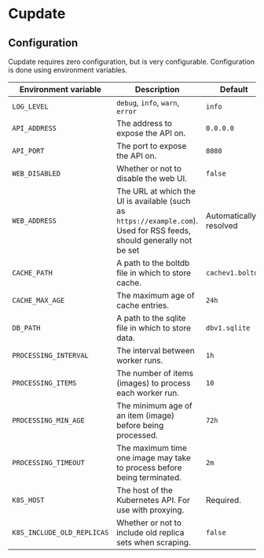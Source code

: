 # Cupdate

## Configuration

Cupdate requires zero configuration, but is very configurable. Configuration is
done using environment variables.

| Environment variable       | Description                                                                                                           | Default                     |
| -------------------------- | --------------------------------------------------------------------------------------------------------------------- | --------------------------- |
| `LOG_LEVEL`                | `debug`, `info`, `warn`, `error`                                                                                      | `info`                      |
| `API_ADDRESS`              | The address to expose the API on.                                                                                     | `0.0.0.0`                   |
| `API_PORT`                 | The port to expose the API on.                                                                                        | `8080`                      |
| `WEB_DISABLED`             | Whether or not to disable the web UI.                                                                                 | `false`                     |
| `WEB_ADDRESS`              | The URL at which the UI is available (such as `https://example.com`). Used for RSS feeds, should generally not be set | Automatically resolved      |
| `CACHE_PATH`               | A path to the boltdb file in which to store cache.                                                                    | `cachev1.boltdb`            |
| `CACHE_MAX_AGE`            | The maximum age of cache entries.                                                                                     | `24h`                       |
| `DB_PATH`                  | A path to the sqlite file in which to store data.                                                                     | `dbv1.sqlite`               |
| `PROCESSING_INTERVAL`      | The interval between worker runs.                                                                                     | `1h`                        |
| `PROCESSING_ITEMS`         | The number of items (images) to process each worker run.                                                              | `10`                        |
| `PROCESSING_MIN_AGE`       | The minimum age of an item (image) before being processed.                                                            | `72h`                       |
| `PROCESSING_TIMEOUT`       | The maximum time one image may take to process before being terminated.                                               | `2m`                        |
| `K8S_HOST`                 | The host of the Kubernetes API. For use with proxying.                                                                | Required.                   |
| `K8S_INCLUDE_OLD_REPLICAS` | Whether or not to include old replica sets when scraping.                                                             | `false`                     |
